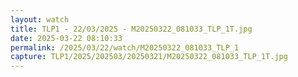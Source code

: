 ```yaml
---
layout: watch
title: TLP1 - 22/03/2025 - M20250322_081033_TLP_1T.jpg
date: 2025-03-22 08:10:33
permalink: /2025/03/22/watch/M20250322_081033_TLP_1
capture: TLP1/2025/202503/20250321/M20250322_081033_TLP_1T.jpg
---
```

